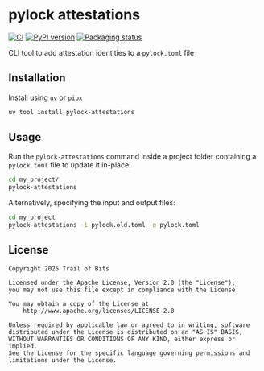 # pylock attestations

<!--- BADGES: START --->
[![CI](https://github.com/trailofbits/pylock-attestations/actions/workflows/tests.yml/badge.svg)](https://github.com/trailofbits/pylock-attestations/actions/workflows/tests.yml)
[![PyPI version](https://badge.fury.io/py/pylock-attestations.svg)](https://pypi.org/project/pylock-attestations)
[![Packaging status](https://repology.org/badge/tiny-repos/python:pylock-attestations.svg)](https://repology.org/project/python:pylock-attestations/versions)
<!--- BADGES: END --->

CLI tool to add attestation identities to a `pylock.toml` file

## Installation

Install using `uv` or `pipx`
```sh
uv tool install pylock-attestations
```

## Usage

Run the `pylock-attestations` command inside a project folder containing
a `pylock.toml` file to update it in-place:

```sh
cd my_project/
pylock-attestations
```


Alternatively, specifying the input and output files:

```sh
cd my_project
pylock-attestations -i pylock.old.toml -o pylock.toml
```

## License
```
Copyright 2025 Trail of Bits

Licensed under the Apache License, Version 2.0 (the "License");
you may not use this file except in compliance with the License.

You may obtain a copy of the License at
    http://www.apache.org/licenses/LICENSE-2.0

Unless required by applicable law or agreed to in writing, software
distributed under the License is distributed on an "AS IS" BASIS,
WITHOUT WARRANTIES OR CONDITIONS OF ANY KIND, either express or implied.
See the License for the specific language governing permissions and
limitations under the License.
```
